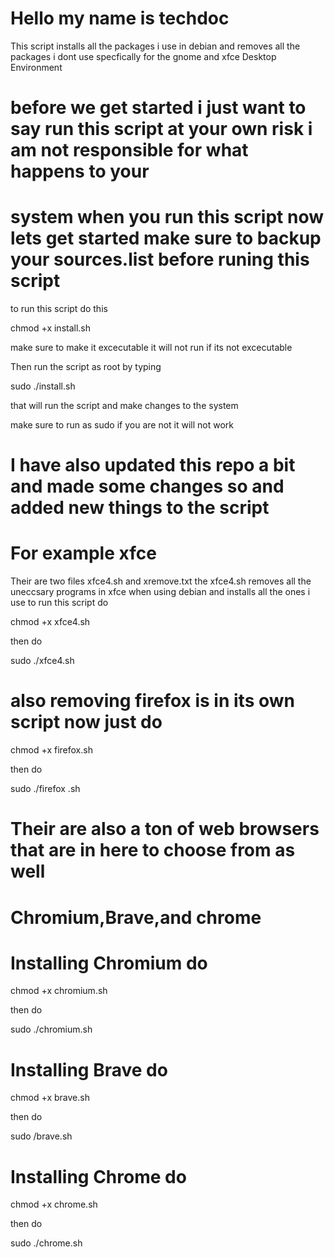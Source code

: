 # Hello my name is techdoc 

This script installs all the packages i use in debian and removes all the packages i dont use specfically for the gnome and xfce
Desktop Environment 

# before we get started i just want to say run this script at your own risk i am not responsible for what happens to your 

# system when you run this script now lets get started make sure to backup your sources.list before runing this script

to run this script do this 

chmod +x install.sh 

make sure to make it excecutable it will not run if its not excecutable 


Then run the script as root by typing 

sudo ./install.sh 

that will run the script and make changes to the system 

make sure to run as sudo if you are not  it will not work 

# I have also updated this repo a bit and made some changes so and added new things to the script 

# For example xfce

Their are two files xfce4.sh and xremove.txt the xfce4.sh removes all the uneccsary programs in
xfce when using debian and installs all the ones i use to run this script do

chmod +x xfce4.sh

then do 

sudo ./xfce4.sh

# also removing firefox is in its own script now just do 

chmod +x firefox.sh

then do 

sudo ./firefox .sh 

# Their are also a ton of web browsers that are in here to choose from as well 

# Chromium,Brave,and chrome

# Installing Chromium do 

chmod +x chromium.sh

then do 

sudo ./chromium.sh

# Installing Brave do 

chmod +x brave.sh

then do 

sudo /brave.sh

# Installing Chrome do 

chmod +x chrome.sh

then do 

sudo ./chrome.sh












